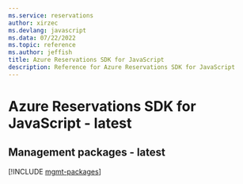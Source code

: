 ```yaml
---
ms.service: reservations
author: xirzec
ms.devlang: javascript
ms.data: 07/22/2022
ms.topic: reference
ms.author: jeffish
title: Azure Reservations SDK for JavaScript
description: Reference for Azure Reservations SDK for JavaScript
---
```

# Azure Reservations SDK for JavaScript - latest

## Management packages - latest
[!INCLUDE [mgmt-packages](reservations-mgmt-index.md)]